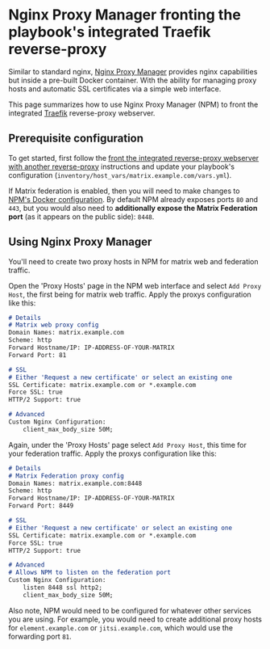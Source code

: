 # Nginx Proxy Manager fronting the playbook's integrated Traefik reverse-proxy

Similar to standard nginx, [Nginx Proxy Manager](https://nginxproxymanager.com/) provides nginx capabilities but inside a pre-built Docker container. With the ability for managing proxy hosts and automatic SSL certificates via a simple web interface.

This page summarizes how to use Nginx Proxy Manager (NPM) to front the integrated [Traefik](https://traefik.io/) reverse-proxy webserver.


## Prerequisite configuration

To get started, first follow the [front the integrated reverse-proxy webserver with another reverse-proxy](../../../docs/configuring-playbook-own-webserver.md#fronting-the-integrated-reverse-proxy-webserver-with-another-reverse-proxy) instructions and update your playbook's configuration (`inventory/host_vars/matrix.example.com/vars.yml`).

If Matrix federation is enabled, then you will need to make changes to [NPM's Docker configuration](https://nginxproxymanager.com/guide/#quick-setup). By default NPM already exposes ports `80` and `443`, but you would also need to **additionally expose the Matrix Federation port** (as it appears on the public side): `8448`.


## Using Nginx Proxy Manager

You'll need to create two proxy hosts in NPM for matrix web and federation traffic.

Open the 'Proxy Hosts' page in the NPM web interface and select `Add Proxy Host`, the first being for matrix web traffic. Apply the proxys configuration like this:

```md
# Details
# Matrix web proxy config
Domain Names: matrix.example.com
Scheme: http
Forward Hostname/IP: IP-ADDRESS-OF-YOUR-MATRIX
Forward Port: 81

# SSL
# Either 'Request a new certificate' or select an existing one
SSL Certificate: matrix.example.com or *.example.com
Force SSL: true
HTTP/2 Support: true

# Advanced
Custom Nginx Configuration:
	client_max_body_size 50M;
```

Again, under the 'Proxy Hosts' page select `Add Proxy Host`, this time for your federation traffic. Apply the proxys configuration like this:

```md
# Details
# Matrix Federation proxy config
Domain Names: matrix.example.com:8448
Scheme: http
Forward Hostname/IP: IP-ADDRESS-OF-YOUR-MATRIX
Forward Port: 8449

# SSL
# Either 'Request a new certificate' or select an existing one
SSL Certificate: matrix.example.com or *.example.com
Force SSL: true
HTTP/2 Support: true

# Advanced
# Allows NPM to listen on the federation port
Custom Nginx Configuration:
	listen 8448 ssl http2;
	client_max_body_size 50M;
```

Also note, NPM would need to be configured for whatever other services you are using. For example, you would need to create additional proxy hosts for `element.example.com` or `jitsi.example.com`, which would use the forwarding port `81`.
